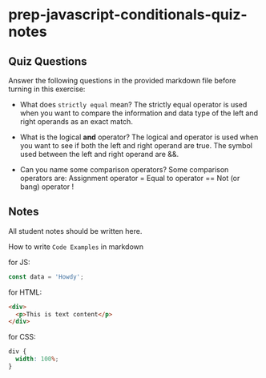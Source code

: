 # prep-javascript-conditionals-quiz-notes

## Quiz Questions

Answer the following questions in the provided markdown file before turning in this exercise:

- What does `strictly equal` mean?
  The strictly equal operator is used when you want to compare the information and data type of the left and right operands as an exact match.

- What is the logical **and** operator?
  The logical and operator is used when you want to see if both the left and right operand are true. The symbol used between the left and right operand are &&.

- Can you name some comparison operators?
  Some comparison operators are:
  Assignment operator =
  Equal to operator ==
  Not (or bang) operator !

## Notes

All student notes should be written here.

How to write `Code Examples` in markdown

for JS:

```javascript
const data = 'Howdy';
```

for HTML:

```html
<div>
  <p>This is text content</p>
</div>
```

for CSS:

```css
div {
  width: 100%;
}
```
